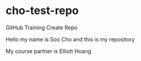 # cho-test-repo
GitHub Training Create Repo

Hello my name is Soo Cho and this is my repository

My course partner is Elliott Hoang
